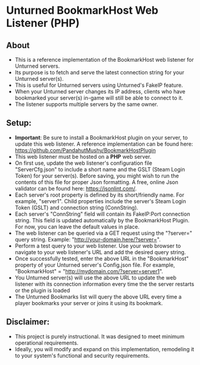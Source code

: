 # Unturned BookmarkHost Web Listener (PHP)

## About
- This is a reference implementation of the BookmarkHost web listener for Unturned servers.
- Its purpose is to fetch and serve the latest connection string for your Unturned server(s).
- This is useful for Unturned servers using Unturned's FakeIP feature.
- When your Unturned server changes its IP address, clients who have bookmarked your server(s) in-game will still be able to connect to it.
- The listener supports multiple servers by the same owner.

## Setup:
- **Important**: Be sure to install a BookmarkHost plugin on your server, to update this web listener. A reference implementation can be found here: https://github.com/PandahutMushy/BookmarkHostPlugin
- This web listener must be hosted on a **PHP** web server.
- On first use, update the web listener's configuration file "ServerCfg.json" to include a short name and the GSLT (Steam Login Token) for your server(s). Before saving, you might wish to run the contents of this file for proper Json formatting. A free, online Json validator can be found here: https://jsonlint.com/. 
- Each server's root property is defined by its short/friendly name. For example, "server1". Child properties include the server's Steam Login Token (GSLT) and connection string (ConnString).
- Each server's "ConnString" field will contain its FakeIP:Port connection string. This field is updated automatically by the BookmarkHost Plugin. For now, you can leave the default values in place.
- The web listener can be queried via a GET request using the "?server=" query string. Example: "http://your-domain.here/?server=<shortname>".
- Perform a test query to your web listener. Use your web browser to navigate to your web listener's URL and add the desired query string.
- Once successfully tested, enter the above URL in the "BookmarkHost" property of your Unturned server's Config.json file. For example, "BookmarkHost" = "http://mydomain.com/?server=server1".
- You Unturned server(s) will use the above URL to update the web listener with its connection information every time the the server restarts or the plugin is loaded
- The Unturned Bookmarks list will query the above URL every time a player bookmarks your server or joins it using its bookmark.

## Disclaimer:
- This project is purely instructional. It was designed to meet minimum operational requirements.
- Ideally, you will modify and expand on this implementation, remodeling it to your system's functional and security requirements.